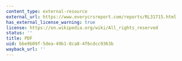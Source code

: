 ```yaml
---
content_type: external-resource
external_url: https://www.everycrsreport.com/reports/RL31715.html
has_external_license_warning: true
license: https://en.wikipedia.org/wiki/All_rights_reserved
status: ''
title: PDF
uid: bbe9b09f-5dea-49b1-8ca8-4f6cdcc9363b
wayback_url: ''
---
```

